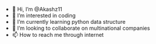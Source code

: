 - 👋 Hi, I’m @Akashz11
- 👀 I’m interested in coding
- 🌱 I’m currently learning python data structure
- 💞️ I’m looking to collaborate on multinational companies
- 📫 How to reach me through internet

<!---
Akashz11/Akashz11 is a ✨ special ✨ repository because its `README.md` (this file) appears on your GitHub profile.
You can click the Preview link to take a look at your changes.
--->
